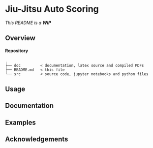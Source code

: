 # Jiu-Jitsu Auto Scoring
*This README is a **WIP***

## Overview

#### Repository

```
.
├── doc         < documentation, latex source and compiled PDFs
├── README.md   < this file
└── src         < source code, jupyter notebooks and python files
```

## Usage

## Documentation

## Examples

## Acknowledgements

